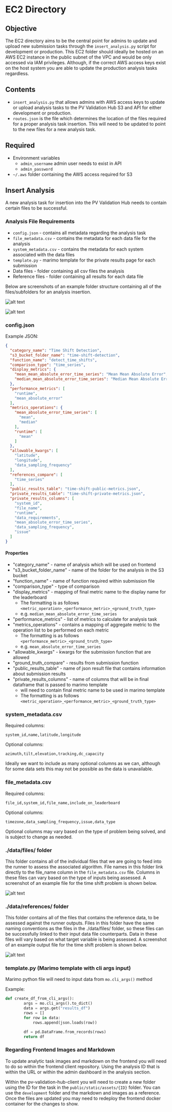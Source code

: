 # EC2 Directory

## Objective

The EC2 directory aims to be the central point for admins to update and upload new submission tasks through the `insert_analysis.py` script for development or production. This EC2 folder should ideally be hosted on an AWS EC2 instance in the public subnet of the VPC and would be only accessed via IAM privileges. Although, if the correct AWS access keys exist on the host system you are able to update the production analysis tasks regardless.

## Contents

- `insert_analysis.py` that allows admins with AWS access keys to update or upload analysis tasks to the PV Validation Hub S3 and API for either development or production.
- `routes.json` is the file which determines the location of the files required for a proper analysis task insertion. This will need to be updated to point to the new files for a new analysis task.

## Required

- Environment variables
  - `admin_username` admin user needs to exist in API
  - `admin_password`
- `~/.aws` folder containing the AWS access required for S3 

## Insert Analysis

A new analysis task for insertion into the PV Validation Hub needs to contain certain files to be successful.

### Analysis File Requirements

- `config.json` - contains all metadata regarding the analysis task
- `file_metadata.csv` - contains the metadata for each data file for the analysis
- `system_metadata.csv` - contains the metadata for each system associated with the data files
- `template.py` - marimo template for the private results page for each submission
- Data files - folder containing all csv files the analysis
- Reference files - folder containing all results for each data file

Below are screenshots of an example folder structure containing all of the files/subfolders for an analysis insertion.

![alt text](file-structure-example.png)

![alt text](file-structure-example-2.png)

### config.json

Example JSON:

```json
{
  "category_name": "Time Shift Detection",
  "s3_bucket_folder_name": "time-shift-detection",
  "function_name": "detect_time_shifts",
  "comparison_type": "time_series",
  "display_metrics": {
    "mean_mean_absolute_error_time_series": "Mean Mean Absolute Error",
    "median_mean_absolute_error_time_series": "Median Mean Absolute Error"
  },
  "performance_metrics": [
    "runtime",
    "mean_absolute_error"
  ],
  "metrics_operations": {
    "mean_absolute_error_time_series": [
      "mean",
      "median"
    ],
    "runtime": [
      "mean"
    ]
  },
  "allowable_kwargs": [
    "latitude",
    "longitude",
    "data_sampling_frequency"
  ],
  "references_compare": [
    "time_series"
  ],
  "public_results_table": "time-shift-public-metrics.json",
  "private_results_table": "time-shift-private-metrics.json",
  "private_results_columns": [
    "system_id",
    "file_name",
    "runtime",
    "data_requirements",
    "mean_absolute_error_time_series",
    "data_sampling_frequency",
    "issue"
  ]
}
```

#### Properties

- "category_name" - name of analysis which will be used on frontend
- "s3_bucket_folder_name" - name of the folder for the analysis in the S3 bucket
- "function_name" - name of function required within submission file
- "comparison_type" - type of comparison
- "display_metrics" - mapping of final metric name to the display name for the leaderboard
  - The formatting is as follows `<metric_operation>_<performance_metric>_<ground_truth_type>`
  - e.g. `median_mean_absolute_error_time_series`
- "performance_metrics" - list of metrics to calculate for analysis task
- "metrics_operations" - contains a mapping of aggregate metric to the operation list to be performed on each metric
  - The formatting is as follows `<performance_metric>_<ground_truth_type>`
  - e.g. `mean_absolute_error_time_series`
- "allowable_kwargs" - kwargs for the submission function that are allowed
- "ground_truth_compare" - results from submission function
- "public_results_table" - name of json result file that contains information about submission results
- "private_results_columns" - name of columns that will be in final dataframe that is passed to marimo template
  - will need to contain final metric name to be used in marimo template
  - The formatting is as follows `<metric_operation>_<performance_metric>_<ground_truth_type>`

### system_metadata.csv

Required columns:

```csv
system_id,name,latitude,longitude
```

Optional columns:

```csv
azimuth,tilt,elevation,tracking,dc_capacity
```

Ideally we want to include as many optional columns as we can, although for some data sets this may not be possible as the data is unavailable.


### file_metadata.csv

Required columns:

```csv
file_id,system_id,file_name,include_on_leaderboard
```

Optional columns:

```csv
timezone,data_sampling_frequency,issue,data_type
```

Optional columns may vary based on the type of problem being solved, and is subject to change as needed.

### ./data/files/ folder

This folder contains all of the individual files that we are going to feed into the runner to assess the associated algorithm. File names in this folder link directly to the file_name column in the `file_metadata.csv` file. Columns in these files can vary based on the type of inputs being assessed. A screenshot of an example file for the time shift problem is shown below.

![alt text](input-file-data.png)

### ./data/references/ folder

This folder contains all of the files that contains the reference data, to be assessed against the runner outputs. Files in this folder have the same naming conventions as the files in the ./data/files/ folder, so these files can be successfully linked to their input data file counterparts. Data in these files will vary based on what target variable is being assessed. A screenshot of an example output file for the time shift problem is shown below.

![alt text](output-file-data.png)

### template.py (Marimo template with cli args input)

Marimo python file will need to input data from `mo.cli_args()` method

Example:

```python
def create_df_from_cli_args():
        args = mo.cli_args().to_dict()
        data = args.get("results_df")
        rows = []
        for row in data:
            rows.append(json.loads(row))

        df = pd.DataFrame.from_records(rows)
        return df
```

### Regarding Frontend Images and Markdown

To update analytic task images and markdown on the frontend you will need to do so within the frontend client repository. Using the analysis ID that is within the URL or within the admin dashboard in the analysis section.

Within the pv-validation-hub-client you will need to create a new folder using the ID for the task in the `public/static/assets/{ID}` folder. You can use the `development` folder and the markdown and images as a reference. Once the files are updated you may need to redeploy the frontend docker container for the changes to show.
